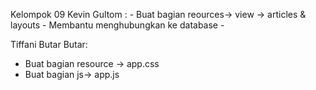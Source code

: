 Kelompok 09
Kevin Gultom : 
    - Buat bagian reources-> view -> articles & layouts
    - Membantu menghubungkan ke database
    -

Tiffani Butar Butar:
- Buat bagian resource -> app.css
- Buat bagian js-> app.js